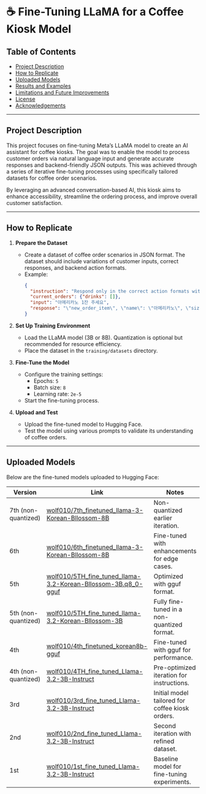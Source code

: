 # ☕ Fine-Tuning LLaMA for a Coffee Kiosk Model

## Table of Contents
- [Project Description](#project-description)
- [How to Replicate](#how-to-replicate)
- [Uploaded Models](#uploaded-models)
- [Results and Examples](#results-and-examples)
- [Limitations and Future Improvements](#limitations-and-future-improvements)
- [License](#license)
- [Acknowledgements](#acknowledgements)

---
## Project Description
This project focuses on fine-tuning Meta’s LLaMA model to create an AI assistant for coffee kiosks. The goal was to enable the model to process customer orders via natural language input and generate accurate responses and backend-friendly JSON outputs. This was achieved through a series of iterative fine-tuning processes using specifically tailored datasets for coffee order scenarios.

By leveraging an advanced conversation-based AI, this kiosk aims to enhance accessibility, streamline the ordering process, and improve overall customer satisfaction.

---

## How to Replicate

1. **Prepare the Dataset**
   - Create a dataset of coffee order scenarios in JSON format. The dataset should include variations of customer inputs, correct responses, and backend action formats.
   - Example:
     ```json
     {
       "instruction": "Respond only in the correct action formats without any explanations or additional comments. When the current order and input below is:",
       "current_orders": {"drinks": []},
       "input": "아메리카노 1잔 주세요",
       "response": "\"new_order_item\", \"name\": \"아메리카노\", \"size\": \"미디움\", \"temperature\": \"핫\", \"quantity\": 1, \"add_ons\": \"None\""
     }
     ```
2. **Set Up Training Environment**
   - Load the LLaMA model (3B or 8B). Quantization is optional but recommended for resource efficiency.
   - Place the dataset in the `training/datasets` directory.

3. **Fine-Tune the Model**
   - Configure the training settings:
     - Epochs: `5`
     - Batch size: `8`
     - Learning rate: `2e-5`
   - Start the fine-tuning process.
4. **Upload and Test**
   - Upload the fine-tuned model to Hugging Face.
   - Test the model using various prompts to validate its understanding of coffee orders.

---
## Uploaded Models

Below are the fine-tuned models uploaded to Hugging Face:

| Version | Link | Notes |
| --- | --- | --- |
| 7th (non-quantized) | [wolf010/7th_finetuned_llama-3-Korean-Bllossom-8B](https://huggingface.co/wolf010/7th_finetuned_llama-3-Korean-Bllossom-8B) | Non-quantized earlier iteration. |
| 6th | [wolf010/6th_finetuned_llama-3-Korean-Bllossom-8B](https://huggingface.co/wolf010/6th_finetuned_llama-3-Korean-Bllossom-8B) | Fine-tuned with enhancements for edge cases. |
| 5th | [wolf010/5TH_fine_tuned_llama-3.2-Korean-Bllossom-3B.q8_0-gguf](https://huggingface.co/wolf010/5TH_fine_tuned_llama-3.2-Korean-Bllossom-3B.q8_0-gguf) | Optimized with gguf format. |
| 5th (non-quantized) | [wolf010/5TH_fine_tuned_llama-3.2-Korean-Bllossom-3B](https://huggingface.co/wolf010/5TH_fine_tuned_llama-3.2-Korean-Bllossom-3B) | Fully fine-tuned in a non-quantized format. |
| 4th | [wolf010/4th_finetuned_korean8b-gguf](https://huggingface.co/wolf010/4th_finetuned_korean8b-gguf) | Fine-tuned with gguf for performance. |
| 4th (non-quantized) | [wolf010/4TH_fine_tuned_Llama-3.2-3B-Instruct](https://huggingface.co/wolf010/4TH_fine_tuned_Llama-3.2-3B-Instruct) | Pre-optimized iteration for instructions. |
| 3rd | [wolf010/3rd_fine_tuned_Llama-3.2-3B-Instruct](https://huggingface.co/wolf010/3rd_fine_tuned_Llama-3.2-3B-Instruct) | Initial model tailored for coffee kiosk orders. |
| 2nd | [wolf010/2nd_fine_tuned_Llama-3.2-3B-Instruct](https://huggingface.co/wolf010/2nd_fine_tuned_Llama-3.2-3B-Instruct) | Second iteration with refined dataset. |
| 1st | [wolf010/1st_fine_tuned_Llama-3.2-3B-Instruct](https://huggingface.co/wolf010/1st_fine_tuned_Llama-3.2-3B-Instruct) | Baseline model for fine-tuning experiments. |
